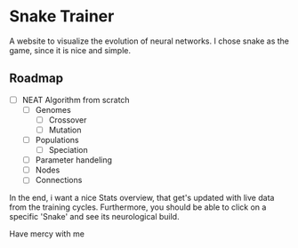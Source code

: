 # Snake Trainer
A website to visualize the evolution of neural networks. I chose snake as the game, since it is nice and simple.

## Roadmap
  - [ ] NEAT Algorithm from scratch
    - [ ] Genomes
       - [ ] Crossover
       - [ ] Mutation
    - [ ] Populations
       - [ ] Speciation
    - [ ] Parameter handeling
    - [ ] Nodes
    - [ ] Connections

In the end, i want a nice Stats overview, that get's updated with live data from the training cycles. 
Furthermore, you should be able to click on a specific 'Snake' and see its neurological build.

Have mercy with me
